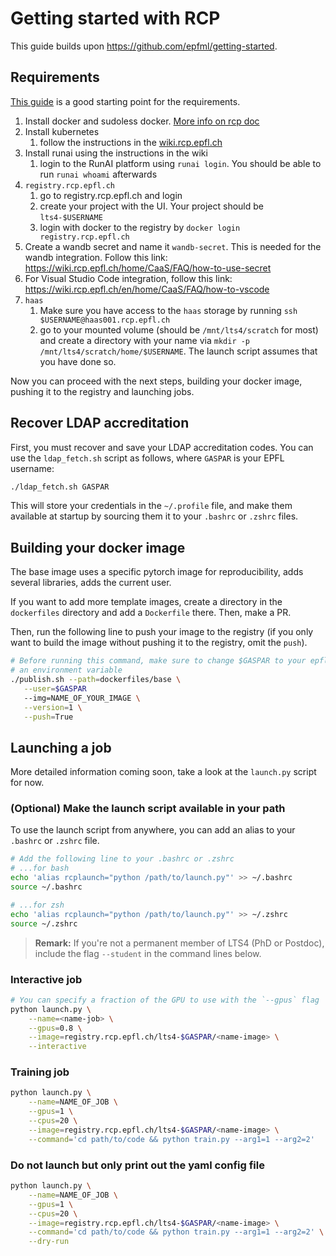 # Getting started with RCP

This guide builds upon https://github.com/epfml/getting-started.

## Requirements

[This guide](https://wiki.rcp.epfl.ch/home/CaaS/Quick_Start) is a good starting point for the requirements.

1. Install docker and sudoless docker. [More info on rcp doc](https://wiki.rcp.epfl.ch/home/CaaS/FAQ/how-to-build-a-container-part1)
2. Install kubernetes
   1. follow the instructions in the [wiki.rcp.epfl.ch](https://wiki.rcp.epfl.ch)
3. Install runai using the instructions in the wiki
   1. login to the RunAI platform using `runai login`. You should be able to run `runai whoami` afterwards
4. `registry.rcp.epfl.ch`
   1. go to registry.rcp.epfl.ch and login
   2. create your project with the UI. Your project should be `lts4-$USERNAME`
   3. login with docker to the registry by `docker login registry.rcp.epfl.ch`
5. Create a wandb secret and name it `wandb-secret`. This is needed for the wandb integration. Follow this link: https://wiki.rcp.epfl.ch/home/CaaS/FAQ/how-to-use-secret
6. For Visual Studio Code integration, follow this link: https://wiki.rcp.epfl.ch/en/home/CaaS/FAQ/how-to-vscode
7. `haas`
   1. Make sure you have access to the `haas` storage by running `ssh $USERNAME@haas001.rcp.epfl.ch`
   2. go to your mounted volume (should be `/mnt/lts4/scratch` for most) and create a directory with your name via `mkdir -p /mnt/lts4/scratch/home/$USERNAME`. The launch script assumes that you have done so.

Now you can proceed with the next steps, building your docker image, pushing it to the registry and launching jobs.

## Recover LDAP accreditation

First, you must recover and save your LDAP accreditation codes. You can use the `ldap_fetch.sh` script as follows, where `GASPAR` is your EPFL username:
```bash
./ldap_fetch.sh GASPAR
```

This will store your credentials in the `~/.profile` file, and make them available at startup by sourcing them it to your `.bashrc` or `.zshrc` files.

## Building your docker image

The base image uses a specific pytorch image for reproducibility, adds several libraries, adds the current user.

If you want to add more template images, create a directory in the `dockerfiles` directory and add a `Dockerfile` there.
Then, make a PR.

Then, run the following line to push your image to the registry (if you only want to build the image without pushing it to the registry, omit the `push`).

```bash
# Before running this command, make sure to change $GASPAR to your epfl username, or declare it as
# an environment variable
./publish.sh --path=dockerfiles/base \
   --user=$GASPAR
   --img=NAME_OF_YOUR_IMAGE \
   --version=1 \
   --push=True
```


## Launching a job

More detailed information coming soon, take a look at the `launch.py` script for now.

### (Optional) Make the launch script available in your path
To use the launch script from anywhere, you can add an alias to your `.bashrc` or `.zshrc` file.
```bash
# Add the following line to your .bashrc or .zshrc
# ...for bash
echo 'alias rcplaunch="python /path/to/launch.py"' >> ~/.bashrc
source ~/.bashrc

# ...for zsh
echo 'alias rcplaunch="python /path/to/launch.py"' >> ~/.zshrc
source ~/.zshrc
```

> **Remark:** If you're not a permanent member of LTS4 (PhD or Postdoc), include the flag `--student` in the command lines below.

### Interactive job
```bash
# You can specify a fraction of the GPU to use with the `--gpus` flag
python launch.py \
    --name=<name-job> \
    --gpus=0.8 \
    --image=registry.rcp.epfl.ch/lts4-$GASPAR/<name-image> \
    --interactive
```

### Training job
```bash
python launch.py \
    --name=NAME_OF_JOB \
    --gpus=1 \
    --cpus=20 \
    --image=registry.rcp.epfl.ch/lts4-$GASPAR/<name-image> \
    --command='cd path/to/code && python train.py --arg1=1 --arg2=2'
```

### Do not launch but only print out the yaml config file
```bash
python launch.py \
    --name=NAME_OF_JOB \
    --gpus=1 \
    --cpus=20 \
    --image=registry.rcp.epfl.ch/lts4-$GASPAR/<name-image> \
    --command='cd path/to/code && python train.py --arg1=1 --arg2=2' \
    --dry-run
```